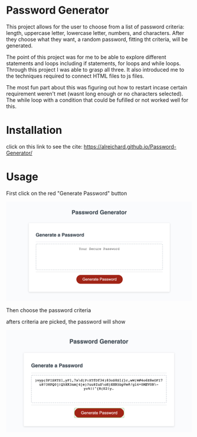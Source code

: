 # Password Generator

This project allows for the user to choose from a list of password criteria: length, uppercase letter, lowercase letter, numbers, and characters. After they choose what they want, a random password, fitting tht criteria, will be generated. 

The point of this project was for me to be able to explore different statements and loops including if statements, for loops and while loops. Through this project I was able to grasp all three. It also introduced me to the techniques required to connect HTML files to js files. 

The most fun part about this was figuring out how to restart incase certain requirement weren't met (wasnt long enough or no characters selected). The while loop with a condition that could be fufilled or not worked well for this. 

# Installation 

click on this link to see the cite:
https://alreichard.github.io/Password-Generator/


# Usage

First click on the red "Generate Password" button 

![](/pictures/picture1.png)

Then choose the password criteria

afters criteria are picked, the password will show

![](/pictures/picture2.png)



